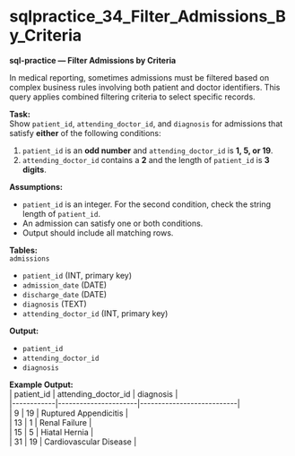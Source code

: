 # sqlpractice_34_Filter_Admissions_By_Criteria

**sql-practice — Filter Admissions by Criteria**  

In medical reporting, sometimes admissions must be filtered based on complex business rules involving both patient and doctor identifiers. This query applies combined filtering criteria to select specific records.  

**Task:**  
Show `patient_id`, `attending_doctor_id`, and `diagnosis` for admissions that satisfy **either** of the following conditions:  
1. `patient_id` is an **odd number** and `attending_doctor_id` is **1, 5, or 19**.  
2. `attending_doctor_id` contains a **2** and the length of `patient_id` is **3 digits**.  

**Assumptions:**  
- `patient_id` is an integer. For the second condition, check the string length of `patient_id`.  
- An admission can satisfy one or both conditions.  
- Output should include all matching rows.  

**Tables:**  
`admissions`  
- `patient_id` (INT, primary key)  
- `admission_date` (DATE)  
- `discharge_date` (DATE)  
- `diagnosis` (TEXT)  
- `attending_doctor_id` (INT, primary key)  

**Output:**  
- `patient_id`  
- `attending_doctor_id`  
- `diagnosis`  

**Example Output:**  
| patient_id | attending_doctor_id | diagnosis                 |  
|------------|----------------------|---------------------------|  
| 9          | 19                   | Ruptured Appendicitis     |  
| 13         | 1                    | Renal Failure             |  
| 15         | 5                    | Hiatal Hernia             |  
| 31         | 19                   | Cardiovascular Disease    |  